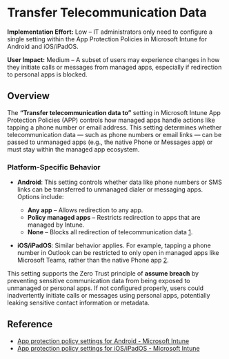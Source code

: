 # Transfer Telecommunication Data

**Implementation Effort:** Low – IT administrators only need to configure a single setting within the App Protection Policies in Microsoft Intune for Android and iOS/iPadOS.

**User Impact:** Medium – A subset of users may experience changes in how they initiate calls or messages from managed apps, especially if redirection to personal apps is blocked.

## Overview

The **“Transfer telecommunication data to”** setting in Microsoft Intune App Protection Policies (APP) controls how managed apps handle actions like tapping a phone number or email address. This setting determines whether telecommunication data — such as phone numbers or email links — can be passed to unmanaged apps (e.g., the native Phone or Messages app) or must stay within the managed app ecosystem.

### Platform-Specific Behavior

- **Android**: This setting controls whether data like phone numbers or SMS links can be transferred to unmanaged dialer or messaging apps. Options include:
  - **Any app** – Allows redirection to any app.
  - **Policy managed apps** – Restricts redirection to apps that are managed by Intune.
  - **None** – Blocks all redirection of telecommunication data [1](https://learn.microsoft.com/en-us/intune/intune-service/apps/app-protection-policy).

- **iOS/iPadOS**: Similar behavior applies. For example, tapping a phone number in Outlook can be restricted to only open in managed apps like Microsoft Teams, rather than the native Phone app [2](https://learn.microsoft.com/en-us/intune/intune-service/apps/app-protection-framework).

This setting supports the Zero Trust principle of **assume breach** by preventing sensitive communication data from being exposed to unmanaged or personal apps. If not configured properly, users could inadvertently initiate calls or messages using personal apps, potentially leaking sensitive contact information or metadata.

## Reference

- [App protection policy settings for Android - Microsoft Intune](https://learn.microsoft.com/en-us/intune/intune-service/apps/app-protection-policy-settings-android)  
- [App protection policy settings for iOS/iPadOS - Microsoft Intune](https://learn.microsoft.com/en-us/intune/intune-service/apps/app-protection-policy-settings-ios)

